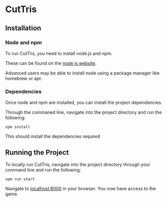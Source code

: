 # CutTris

## Installation
### Node and npm
To run CutTris, you need to install node.js and npm.

These can be found on the [node js website](https://nodejs.org/en/).

Advanced users may be able to install node using a package manager like homebrew or apt.

### Dependencies
Once node and npm are installed, you can install the project dependencies.

Through the commaned line, navigate into the project directory and run the following:
```
npm install
```

This should install the dependencies required

## Running the Project
To locally run CutTris, navigate into the project directory through your command line and run the following:
```
npm run start
```

Navigate to [localhost:8000](http://localhost:8000/) in your browser. You now have access to the game.